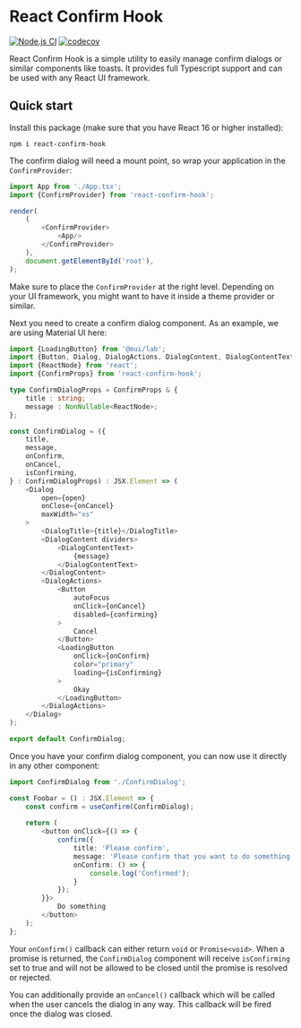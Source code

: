 # React Confirm Hook

[![Node.js CI](https://github.com/DASPRiD/react-confirm-hook/actions/workflows/ci.yml/badge.svg)](https://github.com/DASPRiD/react-confirm-hook/actions/workflows/ci.yml)
[![codecov](https://codecov.io/gh/DASPRiD/react-confirm-hook/branch/main/graph/badge.svg?token=8KAJCE8J88)](https://codecov.io/gh/DASPRiD/react-confirm-hook)

React Confirm Hook is a simple utility to easily manage confirm dialogs or similar components like toasts. It provides
full Typescript support and can be used with any React UI framework.

## Quick start

Install this package (make sure that you have React 16 or higher installed):

```shell
npm i react-confirm-hook
```

The confirm dialog will need a mount point, so wrap your application in the `ConfirmProvider`:

```typescript
import App from './App.tsx';
import {ConfirmProvider} from 'react-confirm-hook';

render(
    (
        <ConfirmProvider>
            <App/>
        </ConfirmProvider>
    ),
    document.getElementById('root'),
);
```

Make sure to place the `ConfirmProvider` at the right level. Depending on your UI framework, you might want to have it
inside a theme provider or similar.

Next you need to create a confirm dialog component. As an example, we are using Material UI here:

```typescript jsx
import {LoadingButton} from '@mui/lab';
import {Button, Dialog, DialogActions, DialogContent, DialogContentText, DialogTitle} from '@mui/material';
import {ReactNode} from 'react';
import {ConfirmProps} from 'react-confirm-hook';

type ConfirmDialogProps = ConfirmProps & {
    title : string;
    message : NonNullable<ReactNode>;
};

const ConfirmDialog = ({
    title,
    message,
    onConfirm,
    onCancel,
    isConfirming,
} : ConfirmDialogProps) : JSX.Element => (
    <Dialog
        open={open}
        onClose={onCancel}
        maxWidth="xs"
    >
        <DialogTitle>{title}</DialogTitle>
        <DialogContent dividers>
            <DialogContentText>
                {message}
            </DialogContentText>
        </DialogContent>
        <DialogActions>
            <Button
                autoFocus
                onClick={onCancel}
                disabled={confirming}
            >
                Cancel
            </Button>
            <LoadingButton
                onClick={onConfirm}
                color="primary"
                loading={isConfirming}
            >
                Okay
            </LoadingButton>
        </DialogActions>
    </Dialog>
);

export default ConfirmDialog;
```

Once you have your confirm dialog component, you can now use it directly in any other component:

```typescript jsx
import ConfirmDialog from './ConfirmDialog';

const Foobar = () : JSX.Element => {
    const confirm = useConfirm(ConfirmDialog);
    
    return (
        <button onClick={() => {
            confirm({
                title: 'Please confirm',
                message: 'Please confirm that you want to do something',
                onConfirm: () => {
                    console.log('Confirmed');
                }
            });
        }}>
            Do something
        </button>
    );
};
```

Your `onConfirm()` callback can either return `void` or `Promise<void>`. When a promise is returned, the `ConfirmDialog`
component will receive `isConfirming` set to true and will not be allowed to be closed until the promise is resolved or
rejected.

You can additionally provide an `onCancel()` callback which will be called when the user cancels the dialog in any way.
This callback will be fired once the dialog was closed.
